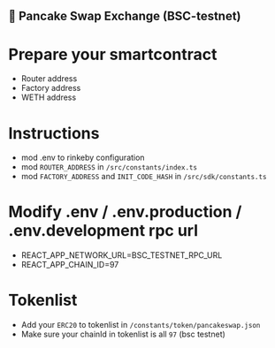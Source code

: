 ## :pancakes: Pancake Swap Exchange (BSC-testnet)

# Prepare your smartcontract
- Router address
- Factory address
- WETH address

# Instructions
- mod .env to rinkeby configuration
- mod `ROUTER_ADDRESS` in `/src/constants/index.ts`
- mod `FACTORY_ADDRESS` and `INIT_CODE_HASH` in `/src/sdk/constants.ts`
<!-- - mod `MULTICALL_ADDRESS` in `/src/constants/multicall/index.ts` -->

# Modify .env / .env.production / .env.development rpc url
- REACT_APP_NETWORK_URL=BSC_TESTNET_RPC_URL
- REACT_APP_CHAIN_ID=97

<!-- # Custom WETH
- replace WETH (address) in `/src/sdk/entities/token.ts`
- replace WETH abi in `/src/constants/abis/weth.json`

# Get multicall address from https://github.com/makerdao/multicall
- replace MULTICALL abi in `/src/constants/multicall/abi.json`

# Supported ChainIds
- mod supportedChainIds to `[1,4]` in `/src/connectors/index.ts`
- mod `enum ChainId` `MAINNET = 1, BSCTESTNET = 4` in `/src/sdk/constants.ts`
- mod `BSCSCAN_PREFIXES` in `/src/utils/index.ts`
`{
  1: '',
  4: 'rinkeby.'
}` -->

# Tokenlist
- Add your `ERC20` to tokenlist in `/constants/token/pancakeswap.json`
- Make sure your chainId in tokenlist is all `97` (bsc testnet)
